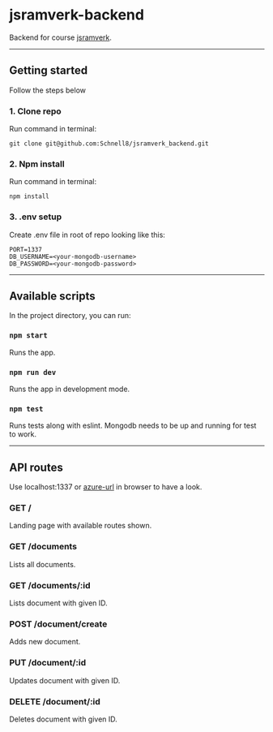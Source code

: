 # jsramverk-backend

Backend for course [jsramverk](https://jsramverk.se/).

-----------------------------

## Getting started
Follow the steps below

### 1. Clone repo
Run command in terminal:

```
git clone git@github.com:Schnell8/jsramverk_backend.git
```

### 2. Npm install
Run command in terminal:

```
npm install
```

### 3. .env setup
Create .env file in root of repo looking like this:

```
PORT=1337
DB_USERNAME=<your-mongodb-username>
DB_PASSWORD=<your-mongodb-password>
```

-----------------------------

## Available scripts
In the project directory, you can run:

### `npm start`
Runs the app.

### `npm run dev`
Runs the app in development mode.

### `npm test`
Runs tests along with eslint. Mongodb needs to be up and running for test to work.

-----------------------------

## API routes
Use localhost:1337 or [azure-url](https://jsramverk-chsc22-ace2bxdsdxfnavfc.northeurope-01.azurewebsites.net/) in browser to have a look.

### GET /
Landing page with available routes shown.

### GET /documents
Lists all documents.

### GET /documents/:id
Lists document with given ID.

### POST /document/create
Adds new document.

### PUT /document/:id
Updates document with given ID.

### DELETE /document/:id
Deletes document with given ID.